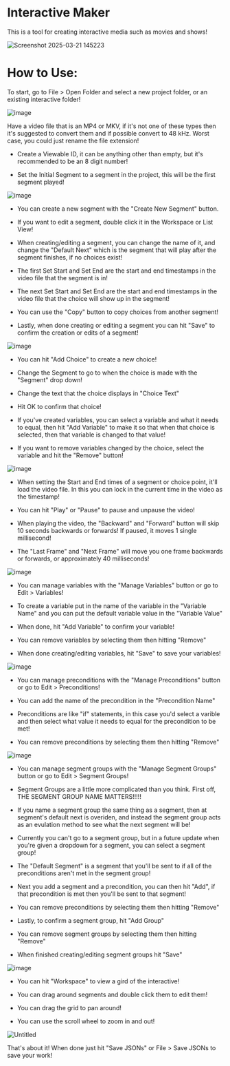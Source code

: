 # Interactive Maker
This is a tool for creating interactive media such as movies and shows!

![Screenshot 2025-03-21 145223](https://github.com/user-attachments/assets/61caca1d-aa8a-4a6d-a284-beca7121ade4)

# How to Use:

To start, go to File > Open Folder and select a new project folder, or an existing interactive folder!

![image](https://github.com/user-attachments/assets/46837ab7-0326-4d7c-907a-34a5c81b3dac)

Have a video file that is an MP4 or MKV, if it's not one of these types then it's suggested to convert them and if possible convert to 48 kHz.
Worst case, you could just rename the file extension!

* Create a Viewable ID, it can be anything other than empty, but it's recommended to be an 8 digit number!

* Set the Initial Segment to a segment in the project, this will be the first segment played!

![image](https://github.com/user-attachments/assets/f28be4dc-9bca-437e-bfb5-aedf36868d5c)

* You can create a new segment with the "Create New Segment" button.

* If you want to edit a segment, double click it in the Workspace or List View!

* When creating/editing a segment, you can change the name of it, and change the "Default Next" which is the segment that will play after the segment finishes, if no choices exist!

* The first Set Start and Set End are the start and end timestamps in the video file that the segment is in!

* The next Set Start and Set End are the start and end timestamps in the video file that the choice will show up in the segment!

* You can use the "Copy" button to copy choices from another segment!

* Lastly, when done creating or editing a segment you can hit "Save" to confirm the creation or edits of a segment!

![image](https://github.com/user-attachments/assets/3075653d-d6a3-4a40-acec-ad111664bb2b)

* You can hit "Add Choice" to create a new choice!

* Change the Segment to go to when the choice is made with the "Segment" drop down!

* Change the text that the choice displays in "Choice Text"

* Hit OK to confirm that choice!

* If you've created variables, you can select a variable and what it needs to equal, then hit "Add Variable" to make it so that when that choice is selected, then that variable is changed to that value!

* If you want to remove variables changed by the choice, select the variable and hit the "Remove" button!

![image](https://github.com/user-attachments/assets/fcde52d5-0560-4725-bec9-5ab9a9516f3c)

* When setting the Start and End times of a segment or choice point, it'll load the video file. In this you can lock in the current time in the video as the timestamp!

* You can hit "Play" or "Pause" to pause and unpause the video!

* When playing the video, the "Backward" and "Forward" button will skip 10 seconds backwards or forwards! If paused, it moves 1 single millisecond!

* The "Last Frame" and "Next Frame" will move you one frame backwards or forwards, or approximately 40 milliseconds!

![image](https://github.com/user-attachments/assets/d5b8016a-1665-4ad2-8d1f-d8257abdde60)

* You can manage variables with the "Manage Variables" button or go to Edit > Variables!

* To create a variable put in the name of the variable in the "Variable Name" and you can put the default variable value in the "Variable Value"

* When done, hit "Add Variable" to confirm your variable!

* You can remove variables by selecting them then hitting "Remove"

* When done creating/editing variables, hit "Save" to save your variables!

![image](https://github.com/user-attachments/assets/062a65e8-1859-4494-9d67-408bc48836bc)

* You can manage preconditions with the "Manage Preconditions" button or go to Edit > Preconditions!

* You can add the name of the precondition in the "Precondition Name"

* Preconditions are like "if" statements, in this case you'd select a varible and then select what value it needs to equal for the precondition to be met!

* You can remove preconditions by selecting them then hitting "Remove"

![image](https://github.com/user-attachments/assets/c0fdb362-1f14-45db-8d1f-39fac438c91a)

* You can manage segment groups with the "Manage Segment Groups" button or go to Edit > Segment Groups!

* Segment Groups are a little more complicated than you think. First off, THE SEGMENT GROUP NAME MATTERS!!!!!

* If you name a segment group the same thing as a segment, then at segment's default next is overiden, and instead the segment group acts as an evulation method to see what the next segment will be!

* Currently you can't go to a segment group, but in a future update when you're given a dropdown for a segment, you can select a segment group!

* The "Default Segment" is a segment that you'll be sent to if all of the preconditions aren't met in the segment group!

* Next you add a segment and a precondition, you can then hit "Add", if that precondition is met then you'll be sent to that segment!

* You can remove preconditions by selecting them then hitting "Remove"

* Lastly, to confirm a segment group, hit "Add Group"

* You can remove segment groups by selecting them then hitting "Remove"

* When finished creating/editing segment groups hit "Save"

![image](https://github.com/user-attachments/assets/903a78f4-e382-43d1-9743-0146cd9f2964)

* You can hit "Workspace" to view a gird of the interactive!

* You can drag around segments and double click them to edit them!

* You can drag the grid to pan around!

* You can use the scroll wheel to zoom in and out!

![Untitled](https://github.com/user-attachments/assets/95afa074-c0b8-428b-b250-ba27c57182ae)

That's about it! When done just hit "Save JSONs" or File > Save JSONs to save your work!
